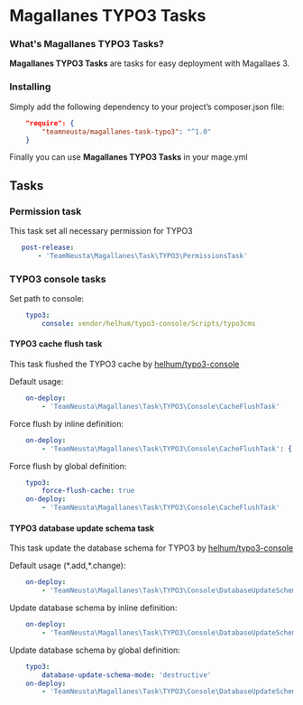 # Magallanes TYPO3 Tasks #

### What's Magallanes TYPO3 Tasks? ###

**Magallanes TYPO3 Tasks** are tasks for easy deployment with Magallaes 3.

### Installing ###

Simply add the following dependency to your project’s composer.json file:

```json
    "require": {
        "teamneusta/magallanes-task-typo3": "^1.0"
    }
```
Finally you can use **Magallanes TYPO3 Tasks** in your mage.yml


## Tasks ##

### Permission task ###

This task set all necessary permission for TYPO3

```yaml
   post-release:
       - 'TeamNeusta\Magallanes\Task\TYPO3\PermissionsTask'
```

### TYPO3 console tasks ###

Set path to console:

```yaml
    typo3:
        console: vendor/helhum/typo3-console/Scripts/typo3cms
```

#### TYPO3 cache flush task ####

This task flushed the TYPO3 cache by [helhum/typo3-console](https://github.com/helhum/typo3_console)

Default usage:
```yaml
    on-deploy:
        - 'TeamNeusta\Magallanes\Task\TYPO3\Console\CacheFlushTask'
```

Force flush by inline definition:
```yaml
    on-deploy:
        - 'TeamNeusta\Magallanes\Task\TYPO3\Console\CacheFlushTask': { force-flush-cache: true }
```

Force flush by global definition:
```yaml
    typo3:
        force-flush-cache: true
    on-deploy:
        - 'TeamNeusta\Magallanes\Task\TYPO3\Console\CacheFlushTask'
```

#### TYPO3 database update schema task ####

This task update the database schema for TYPO3 by [helhum/typo3-console](https://github.com/helhum/typo3_console)

Default usage (\*.add,\*.change):
```yaml
    on-deploy:
        - 'TeamNeusta\Magallanes\Task\TYPO3\Console\DatabaseUpdateSchemaTask'
```

Update database schema by inline definition:
```yaml
    on-deploy:
        - 'TeamNeusta\Magallanes\Task\TYPO3\Console\DatabaseUpdateSchemaTask': { database-update-schema-mode: 'destructive' }
```

Update database schema by global definition:
```yaml
    typo3:
        database-update-schema-mode: 'destructive'
    on-deploy:
        - 'TeamNeusta\Magallanes\Task\TYPO3\Console\DatabaseUpdateSchemaTask'
```